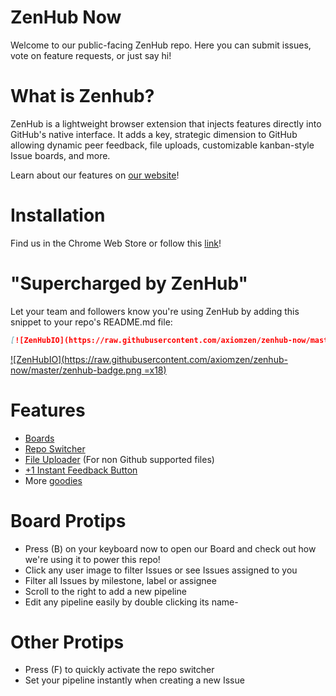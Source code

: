 ZenHub Now
==========

Welcome to our public-facing ZenHub repo. Here you can submit issues, vote on feature requests, or just say hi!

# What is Zenhub?
ZenHub is a lightweight browser extension that injects features directly into GitHub's native interface. It adds a key, strategic dimension to GitHub allowing dynamic peer feedback, file uploads, customizable kanban-style Issue boards, and more.

Learn about our features on [our website](https://www.zenhub.io/)! 

# Installation

Find us in the Chrome Web Store or follow this [link](https://www.zenhub.io/)!

# "Supercharged by ZenHub"
Let your team and followers know you're using ZenHub by adding this snippet to your repo's README.md file:

```markdown
[![ZenHubIO](https://raw.githubusercontent.com/axiomzen/zenhub-now/master/zenhub-badge.png =x18)](https://zenhub.io)
```
[![ZenHubIO](https://raw.githubusercontent.com/axiomzen/zenhub-now/master/zenhub-badge.png =x18)](https://zenhub.io)

# Features
- [Boards](https://www.zenhub.io/features#boards)
- [Repo Switcher](https://www.zenhub.io/features#repo-switcher)
- [File Uploader](https://www.zenhub.io/#features) (For non Github supported files)
- [+1 Instant Feedback Button](https://www.zenhub.io/#features)
- More [goodies](https://www.zenhub.io/features)

# Board Protips
- Press (B) on your keyboard now to open our Board and check out how we're using it to power this repo!
- Click any user image to filter Issues or see Issues assigned to you
- Filter all Issues by milestone, label or assignee
- Scroll to the right to add a new pipeline
- Edit any pipeline easily by double clicking its name- 

# Other Protips
- Press (F) to quickly activate the repo switcher
- Set your pipeline instantly when creating a new Issue

